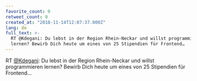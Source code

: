 ```yaml
---
favorite_count: 0
retweet_count: 0
created_at: "2018-11-14T12:07:37.000Z"
lang: de
full_text: >-
  RT @Kdegani: Du lebst in der Region Rhein-Neckar und willst programmieren
  lernen? Bewirb Dich heute um eines von 25 Stipendien für Frontend…
---
```


RT [@Kdegani](https://twitter.com/Kdegani): Du lebst in der Region Rhein-Neckar
und willst programmieren lernen? Bewirb Dich heute um eines von 25 Stipendien
für Frontend…
